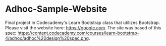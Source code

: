 # Adhoc-Sample-Website
Final project in Codecademy's Learn Bootstrap class that utilizes Bootstrap. Please visit the website here: https://google.com. The site was based of this spec: https://content.codecademy.com/courses/learn-bootstrap-4/adhoc/adhoc%20design%20spec.png.
